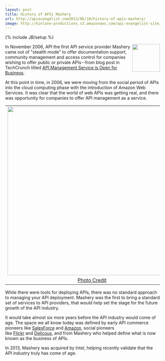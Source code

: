 ```yaml
---
layout: post
title: History of APIs Mashery
url: http://apievangelist.com2013/06/10/history-of-apis-mashery/
image: http://kinlane-productions.s3.amazonaws.com/api-evangelist-site/blog/mashery-old-logo.png
---
```

{% include JB/setup %}<p>
     <a href="http://mashery.com/" target="_blank"><img src="https://s3.amazonaws.com/kinlane-productions/api-evangelist/mashery/mashery-old-logo.png"  width="90" align="right" /></a>
</p>
<p>
     In November 2006, API the first API service provider Mashery came out of "stealth mode" to offer documentation support, community management and access control for companies wishing to offer public or private APIs--from blog post in TechCrunch titled <a href="http://techcrunch.com/2006/11/06/mashery-api-management-service-is-open-for-business/">API Management Service is Open for Business</a>.
</p>
<p>
     At this point in time, in 2006, we were moving from the social period of APIs into the cloud computing phase with the introduction of Amazon Web Services. It was clear that the world of web APIs was getting real, and there was opportunity for companies to offer API management as a service.
</p>
<table align="center">
     <tbody>
          <tr>
               <td align="center">
                    <a href="http://techcrunch.com/2006/11/06/mashery-api-management-service-is-open-for-business/" target="_blank"><img src="https://s3.amazonaws.com/kinlane-productions/api-evangelist/mashery/history-mashery-api-management.jpg"  width="550" /></a>
               </td>
          </tr>
          <tr>
               <td align="center">
                    <a href="http://techcrunch.com/2006/11/06/mashery-api-management-service-is-open-for-business/" target="_blank">Photo Credit</a>
               </td>
          </tr>
     </tbody>
</table>
<p>
     While there were tools for deploying APIs, there was no standard approach to managing your API deployment. Mashery was the first to bring a standard set of services to API providers, that would help set the stage for the future growth of the API industry.
</p>
<p>
     It would take almost six more years before the API industry would come of age. The space we all know today was defined by early API commerce pioneers like <a title="Salesforce" href="/2011/01/28/history-of-apis-salesforce-com/">SalesForce</a> and <a title="Amazon" href="/2011/01/28/history-of-apis-amazon-e-commerce/">Amazon</a>, social pioneers like <a title="Flickr" href="/2011/02/09/history-of-apis-flickr-api/">Flickr</a> and <a href="/2013/06/09/history-of-apis-del-icio-us/">Delicous</a>, and from Mashery who helped define what is now known as the business of APIs.
</p>
<p>
     In 2013, Mashery was acquired by Intel, helping recently validate that the API industry truly has come of age. 
</p>
